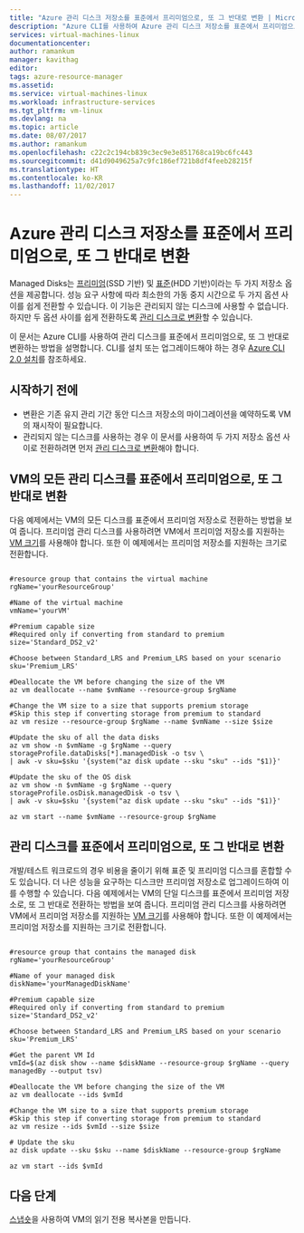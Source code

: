 ```yaml
---
title: "Azure 관리 디스크 저장소를 표준에서 프리미엄으로, 또 그 반대로 변환 | Microsoft Docs"
description: "Azure CLI를 사용하여 Azure 관리 디스크 저장소를 표준에서 프리미엄으로, 또 그 반대로 변환하는 방법"
services: virtual-machines-linux
documentationcenter: 
author: ramankum
manager: kavithag
editor: 
tags: azure-resource-manager
ms.assetid: 
ms.service: virtual-machines-linux
ms.workload: infrastructure-services
ms.tgt_pltfrm: vm-linux
ms.devlang: na
ms.topic: article
ms.date: 08/07/2017
ms.author: ramankum
ms.openlocfilehash: c22c2c194cb839c3ec9e3e851768ca19bc6fc443
ms.sourcegitcommit: d41d9049625a7c9fc186ef721b8df4feeb28215f
ms.translationtype: HT
ms.contentlocale: ko-KR
ms.lasthandoff: 11/02/2017
---
```

# <a name="convert-azure-managed-disks-storage-from-standard-to-premium-and-vice-versa"></a>Azure 관리 디스크 저장소를 표준에서 프리미엄으로, 또 그 반대로 변환

Managed Disks는 [프리미엄](../windows/premium-storage.md)(SSD 기반) 및 [표준](../windows/standard-storage.md)(HDD 기반)이라는 두 가지 저장소 옵션을 제공합니다. 성능 요구 사항에 따라 최소한의 가동 중지 시간으로 두 가지 옵션 사이를 쉽게 전환할 수 있습니다. 이 기능은 관리되지 않는 디스크에 사용할 수 없습니다. 하지만 두 옵션 사이를 쉽게 전환하도록 [관리 디스크로 변환](convert-unmanaged-to-managed-disks.md)할 수 있습니다.

이 문서는 Azure CLI를 사용하여 관리 디스크를 표준에서 프리미엄으로, 또 그 반대로 변환하는 방법을 설명합니다. CLI를 설치 또는 업그레이드해야 하는 경우 [Azure CLI 2.0 설치](/cli/azure/install-azure-cli.md)를 참조하세요. 

## <a name="before-you-begin"></a>시작하기 전에

* 변환은 기존 유지 관리 기간 동안 디스크 저장소의 마이그레이션을 예약하도록 VM의 재시작이 필요합니다. 
* 관리되지 않는 디스크를 사용하는 경우 이 문서를 사용하여 두 가지 저장소 옵션 사이로 전환하려면 먼저 [관리 디스크로 변환](convert-unmanaged-to-managed-disks.md)해야 합니다. 


## <a name="convert-all-the-managed-disks-of-a-vm-from-standard-to-premium-and-vice-versa"></a>VM의 모든 관리 디스크를 표준에서 프리미엄으로, 또 그 반대로 변환

다음 예제에서는 VM의 모든 디스크를 표준에서 프리미엄 저장소로 전환하는 방법을 보여 줍니다. 프리미엄 관리 디스크를 사용하려면 VM에서 프리미엄 저장소를 지원하는 [VM 크기](sizes.md)를 사용해야 합니다. 또한 이 예제에서는 프리미엄 저장소를 지원하는 크기로 전환합니다.

 ```azurecli

#resource group that contains the virtual machine
rgName='yourResourceGroup'

#Name of the virtual machine
vmName='yourVM'

#Premium capable size 
#Required only if converting from standard to premium
size='Standard_DS2_v2'

#Choose between Standard_LRS and Premium_LRS based on your scenario
sku='Premium_LRS'

#Deallocate the VM before changing the size of the VM
az vm deallocate --name $vmName --resource-group $rgName

#Change the VM size to a size that supports premium storage 
#Skip this step if converting storage from premium to standard
az vm resize --resource-group $rgName --name $vmName --size $size

#Update the sku of all the data disks 
az vm show -n $vmName -g $rgName --query storageProfile.dataDisks[*].managedDisk -o tsv \
 | awk -v sku=$sku '{system("az disk update --sku "sku" --ids "$1)}'

#Update the sku of the OS disk
az vm show -n $vmName -g $rgName --query storageProfile.osDisk.managedDisk -o tsv \
| awk -v sku=$sku '{system("az disk update --sku "sku" --ids "$1)}'

az vm start --name $vmName --resource-group $rgName

```
## <a name="convert-a-managed-disk-from-standard-to-premium-and-vice-versa"></a>관리 디스크를 표준에서 프리미엄으로, 또 그 반대로 변환

개발/테스트 워크로드의 경우 비용을 줄이기 위해 표준 및 프리미엄 디스크를 혼합할 수도 있습니다. 더 나은 성능을 요구하는 디스크만 프리미엄 저장소로 업그레이드하여 이를 수행할 수 있습니다. 다음 예제에서는 VM의 단일 디스크를 표준에서 프리미엄 저장소로, 또 그 반대로 전환하는 방법을 보여 줍니다. 프리미엄 관리 디스크를 사용하려면 VM에서 프리미엄 저장소를 지원하는 [VM 크기](sizes.md)를 사용해야 합니다. 또한 이 예제에서는 프리미엄 저장소를 지원하는 크기로 전환합니다.

 ```azurecli

#resource group that contains the managed disk
rgName='yourResourceGroup'

#Name of your managed disk
diskName='yourManagedDiskName'

#Premium capable size 
#Required only if converting from standard to premium
size='Standard_DS2_v2'

#Choose between Standard_LRS and Premium_LRS based on your scenario
sku='Premium_LRS'

#Get the parent VM Id 
vmId=$(az disk show --name $diskName --resource-group $rgName --query managedBy --output tsv)

#Deallocate the VM before changing the size of the VM
az vm deallocate --ids $vmId 

#Change the VM size to a size that supports premium storage 
#Skip this step if converting storage from premium to standard
az vm resize --ids $vmId --size $size

# Update the sku
az disk update --sku $sku --name $diskName --resource-group $rgName 

az vm start --ids $vmId 
```

## <a name="next-steps"></a>다음 단계

[스냅숏](snapshot-copy-managed-disk.md)을 사용하여 VM의 읽기 전용 복사본을 만듭니다.

